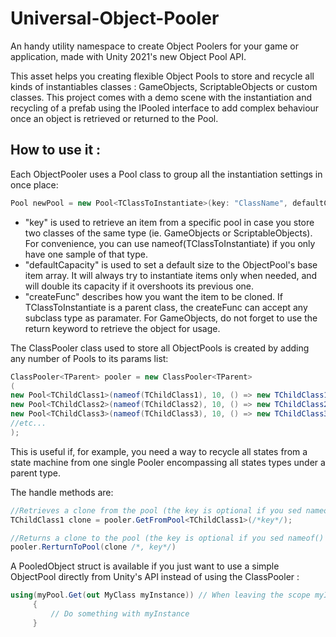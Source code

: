 # Universal-Object-Pooler
An handy utility namespace to create Object Poolers for your game or application, made with Unity 2021's new Object Pool API.

This asset helps you creating flexible Object Pools to store and recycle all kinds of instantiables classes : GameObjects, ScriptableObjects or custom classes.
This project comes with a demo scene with the instantiation and recycling of a prefab using the IPooled interface to add complex behaviour once an object is retrieved or returned to the Pool.

## How to use it :

Each ObjectPooler uses a Pool class to group all the instantiation settings in once place: 

```csharp
Pool newPool = new Pool<TClassToInstantiate>(key: "ClassName", defaultCapacity: 1000, createFunc () => new TClassToInstantiate());
```
- "key" is used to retrieve an item from a specific pool in case you store two classes of the same type (ie. GameObjects or ScriptableObjects). For convenience, you can use nameof(TClassToInstantiate) if you only have one sample of that type.
- "defaultCapacity" is used to set a default size to the ObjectPool's base item array. It will always try to instantiate items only when needed, and will double its capacity if it overshoots its previous one.
- "createFunc" describes how you want the item to be cloned. If TClassToInstantiate is a parent class, the createFunc can accept any subclass type as paramater. For GameObjects, do not forget to use the return keyword to retrieve the object for usage.

The ClassPooler class used to store all ObjectPools is created by adding any number of Pools to its params list:

```csharp
ClassPooler<TParent> pooler = new ClassPooler<TParent>
(
new Pool<TChildClass1>(nameof(TChildClass1), 10, () => new TChildClass1()),
new Pool<TChildClass2>(nameof(TChildClass2), 10, () => new TChildClass2()),
new Pool<TChildClass3>(nameof(TChildClass3), 10, () => new TChildClass3())
//etc...
);
```
This is useful if, for example, you need a way to recycle all states from a state machine from one single Pooler encompassing all states types under a parent type.

The handle methods are:
```csharp
//Retrieves a clone from the pool (the key is optional if you sed nameof() as the key in the constructor).
TChildClass1 clone = pooler.GetFromPool<TChildClass1>(/*key*/); 

//Returns a clone to the pool (the key is optional if you sed nameof() as the key in the constructor).
pooler.RerturnToPool(clone /*, key*/)

```

A PooledObject struct is available if you just want to use a simple ObjectPool directly from Unity's API instead of using the ClassPooler :
```csharp
using(myPool.Get(out MyClass myInstance)) // When leaving the scope myInstance will be returned to the pool.
     {
         // Do something with myInstance
     }
